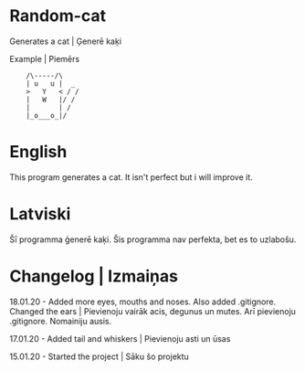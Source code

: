 # Random-cat
  Generates a cat   \|    Ģenerē kaķi  

Example \| Piemērs
```
	/\-----/\
	| u   u |  _
	>   Y   < / /
	|   W   |/ /
	|       | /
	|_o___o_|/

```

# English

  This program generates a cat.
  It isn't perfect but i will improve it.


# Latviski

  Šī programma ģenerē kaķi.
  Šis programma nav perfekta, bet es to uzlabošu.


# Changelog \| Izmaiņas

  18.01.20 - Added more eyes, mouths and noses. Also added .gitignore. Changed the ears \| Pievienoju vairāk acis, degunus un mutes. Arī pievienoju .gitignore. Nomainiju ausis.

  17.01.20 - Added tail and whiskers \| Pievienoju asti un ūsas

  15.01.20 - Started the project  \|  Sāku šo projektu
